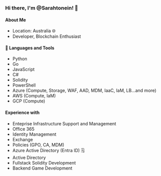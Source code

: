 ### Hi there, I'm @Sarahtonein! 👋

#### About Me

- Location: Australia 🌐
- Developer, Blockchain Enthusiast
  
#### 🧰 Languages and Tools

- Python
- Go
- JavaScript
- C#
- Solidity
- PowerShell
- Azure (Compute, Storage, WAF, AAD, MDM, IaaC, IaM, LB...and more)
- AWS (Compute, IaM)
- GCP (Compute)

#### Experience with

- Enteprise Infrastructure Support and Management
- Office 365
- Identity Management
- Exchange
- Policies (GPO, CA, MDM)
- Azure Active Directory (Entra ID) 🗒️
- Active Directory
- Fullstack Solidity Development
- Backend Game Development
